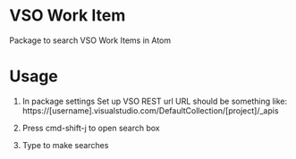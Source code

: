 # VSO Work Item

Package to search VSO Work Items in Atom

# Usage

1. In package settings Set up VSO REST url
URL should be something like: https://[username].visualstudio.com/DefaultCollection/[project]/_apis

2. Press cmd-shift-j to open search box

3. Type to make searches
